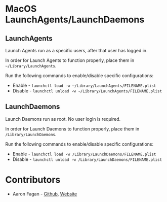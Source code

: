 # MacOS LaunchAgents/LaunchDaemons

## LaunchAgents
Launch Agents run as a specific users, after that user has logged in.

In order for Launch Agents to function properly, place them in `~/Library/LaunchAgents`.

Run the following commands to enable/disable specific configurations:

- Enable - `launchctl load -w ~/Library/LaunchAgents/FILENAME.plist`
- Disable - `launchctl unload -w ~/Library/LaunchAgents/FILENAME.plist`

## LaunchDaemons
Launch Daemons run as root. No user login is required.

In order for Launch Daemons to function properly, place them in `/Library/LaunchDaemons`.

Run the following commands to enable/disable specific configurations:

- Enable - `launchctl load -w /Library/LaunchDaemons/FILENAME.plist`
- Disable - `launchctl unload -w /Library/LaunchDaemons/FILENAME.plist`

# Contributors
* Aaron Fagan - [Github](https://github.com/aaronfagan), [Website](https://www.aaronfagan.ca/)
